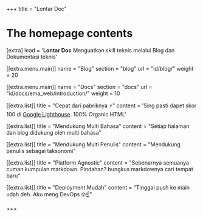 +++
title = "Lontar Doc"

# The homepage contents
[extra]
lead = '<b>Lontar Doc</b> Menguatkan skill teknis melalui Blog dan Dokumentasi teknis'

[[extra.menu.main]]
name = "Blog"
section = "blog"
url = "id/blog/"
weight = 20

[[extra.menu.main]] 
name = "Docs" 
section = "docs" 
url = "id/docs/ema_web/introduction/" 
weight = 10

[[extra.list]]
title = "Cepat dari pabriknya ⚡️"
content = 'Sing pasti dapet skor 100 di <a href="https://googlechrome.github.io/lighthouse/viewer/?gist=7731347bb8ce999eff7428a8e763b637">Google Lighthouse</a>. 100% Organic HTML'

[[extra.list]]
title = "Mendukung Multi Bahasa"
content = "Setiap halaman dan blog didukung oleh multi bahasa"


[[extra.list]]
title = "Mendukung Multi Penulis"
content = "Mendukung penulis sebagai taksonomi"

[[extra.list]]
title = "Platform Agnostic"
content = "Sebenarnya semuanya cuman kumpulan markdown. Pindahan? bungkus markdownya cari tempat baru"

[[extra.list]]
title = "Deployment Mudah"
content = "Tinggal push ke main udah deh. Aku meng DevOps 🤓☝️"

+++
